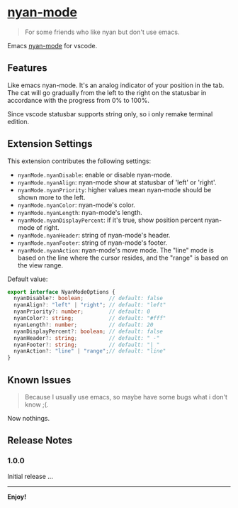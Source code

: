 # [nyan-mode](https://github.com/zakudriver/nyan-mode-vscode)

>For some friends who like nyan but don't use emacs.

Emacs [nyan-mode](https://github.com/TeMPOraL/nyan-mode) for vscode.

## Features

Like emacs nyan-mode. It's an analog indicator of your position in the tab. The cat will go gradually from the left to the right on the statusbar in accordance with the progress from 0% to 100%.

Since vscode statusbar supports string only, so i only remake terminal edition.

## Extension Settings

This extension contributes the following settings:

* `nyanMode.nyanDisable`: enable or disable nyan-mode.
* `nyanMode.nyanAlign`: nyan-mode show at statusbar of 'left' or 'right'.
* `nyanMode.nyanPriority`: higher values mean nyan-mode should be shown more to the left.
* `nyanMode.nyanColor`: nyan-mode's color.
* `nyanMode.nyanLength`: nyan-mode's length.
* `nyanMode.nyanDisplayPercent`: if it's true, show position percent nyan-mode of right.
* `nyanMode.nyanHeader`: string of nyan-mode's header.
* `nyanMode.nyanFooter`: string of nyan-mode's footer.
* `nyanMode.nyanAction`: nyan-mode's move mode. The "line" mode is based on the line where the cursor resides, and the "range" is based on the view range. 

Default value:
```typescript
export interface NyanModeOptions {
  nyanDisable?: boolean;        // default: false
  nyanAlign?: "left" | "right"; // default: "left"
  nyanPriority?: number;        // default: 0
  nyanColor?: string;           // default: "#fff"
  nyanLength?: number;          // default: 20
  nyanDisplayPercent?: boolean; // default: false
  nyanHeader?: string;          // default: " -"
  nyanFooter?: string;          // default: "| "
  nyanAction?: "line" | "range";// default: "line"
}
```

## Known Issues

>Because I usually use emacs, so maybe have some bugs what i don't know ;(.

Now nothings.

## Release Notes

### 1.0.0

Initial release ...

---

**Enjoy!**
